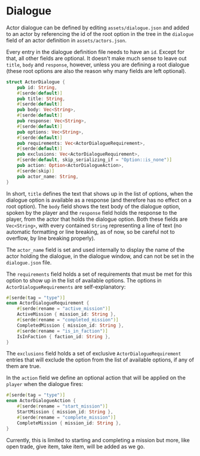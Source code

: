 # Dialogue

Actor dialogue can be defined by editing `assets/dialogue.json` and added to an actor by referencing the id of the root option in the tree in the `dialogue` field of an actor definition in `assets/actors.json`.

Every entry in the dialogue definition file needs to have an `id`. Except for that, all other fields are optional. It doesn't make much sense to leave out `title`, `body` and `response`, however, unless you are defining a root dialogue (these root options are also the reason why many fields are left optional).

```rust
struct ActorDialogue {
    pub id: String,
    #[serde(default)]
    pub title: String,
    #[serde(default)]
    pub body: Vec<String>,
    #[serde(default)]
    pub response: Vec<String>,
    #[serde(default)]
    pub options: Vec<String>,
    #[serde(default)]
    pub requirements: Vec<ActorDialogueRequirement>,
    #[serde(default)]
    pub exclusions: Vec<ActorDialogueRequirement>,
    #[serde(default, skip_serializing_if = "Option::is_none")]
    pub action: Option<ActorDialogueAction>,
    #[serde(skip)]
    pub actor_name: String,
}
```

In short, `title` defines the text that shows up in the list of options, when the dialogue option is available as a response (and therefore has no effect on a root option).
The `body` field shows the text body of the dialogue option, spoken by the player and the `response` field holds the response to the player, from the actor that holds the dialogue option.
Both these fields are `Vec<String>`, with every contained `String` representing a line of text (no automatic formatting or line breaking, as of now, so be careful not to overflow, by line breaking properly).

The `actor_name` field is set and used internally to display the name of the actor holding the dialogue, in the dialogue window, and can not be set in the `dialogue.json` file.

The `requirements` field holds a set of requirements that must be met for this option to show up in the list of available options. The options in `ActorDialogueRequirements` are self-explanatory:

```rust
#[serde(tag = "type")]
enum ActorDialogueRequirement {
    #[serde(rename = "active_mission")]
    ActiveMission { mission_id: String },
    #[serde(rename = "completed_mission")]
    CompletedMission { mission_id: String },
    #[serde(rename = "is_in_faction")]
    IsInFaction { faction_id: String },
}
```

The `exclusions` field holds a set of exclusive `ActorDialogueRequirement` entries that will exclude the option from the list of available options, if any of them are true.

In the `action` field we define an optional action that will be applied on the `player` when the dialogue fires:

```rust
#[serde(tag = "type")]
enum ActorDialogueAction {
    #[serde(rename = "start_mission")]
    StartMission { mission_id: String },
    #[serde(rename = "complete_mission")]
    CompleteMission { mission_id: String },
}
```

Currently, this is limited to starting and completing a mission but more, like open trade, give item, take item, will be added as we go.
